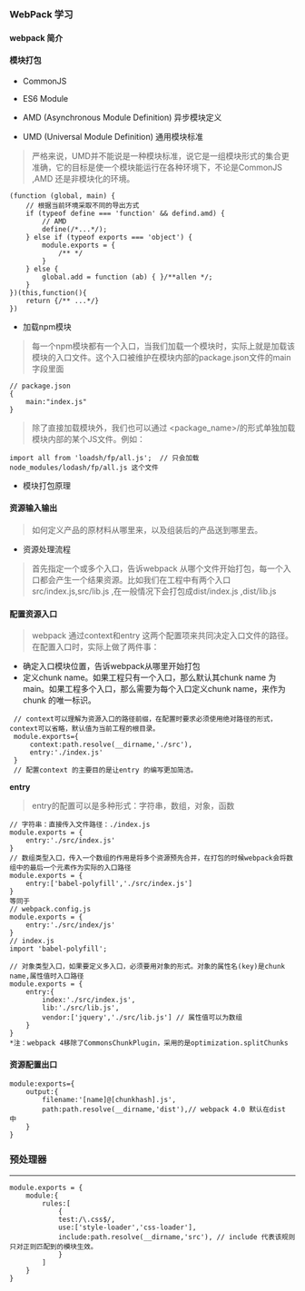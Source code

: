 ### WebPack 学习

#### webpack 简介

#### 模块打包
- CommonJS

- ES6 Module

- AMD (Asynchronous Module Definition) 异步模块定义

- UMD (Universal Module Definition)  通用模块标准
> 严格来说，UMD并不能说是一种模块标准，说它是一组模块形式的集合更准确，它的目标是使一个模块能运行在各种环境下，不论是CommonJS ,AMD 还是非模块化的环境。
```
(function (global, main) {
    // 根据当前环境采取不同的导出方式
    if (typeof define === 'function' && defind.amd) {
        // AMD
        define(/*...*/);
    } else if (typeof exports === 'object') {
        module.exports = {
            /** */
        }
    } else {
        global.add = function (ab) { }/**allen */;
    }
})(this,function(){
    return {/** ...*/}
})
```

- 加载npm模块
> 每一个npm模块都有一个入口，当我们加载一个模块时，实际上就是加载该模块的入口文件。这个入口被维护在模块内部的package.json文件的main字段里面
```
// package.json
{
    main:"index.js"
}
```
> 除了直接加载模块外，我们也可以通过 <package_name>/<path>的形式单独加载模块内部的某个JS文件。例如：
```
import all from 'loadsh/fp/all.js';  // 只会加载 node_modules/lodash/fp/all.js 这个文件
```
- 模块打包原理


#### 资源输入输出
> 如何定义产品的原材料从哪里来，以及组装后的产品送到哪里去。
- 资源处理流程
> 首先指定一个或多个入口，告诉webpack 从哪个文件开始打包，每一个入口都会产生一个结果资源。比如我们在工程中有两个入口src/index.js,src/lib.js ,在一般情况下会打包成dist/index.js ,dist/lib.js

#### 配置资源入口
> webpack 通过context和entry 这两个配置项来共同决定入口文件的路径。在配置入口时，实际上做了两件事：
- 确定入口模块位置，告诉webpack从哪里开始打包
- 定义chunk name。如果工程只有一个入口，那么默认其chunk name 为main。如果工程多个入口，那么需要为每个入口定义chunk name，来作为chunk 的唯一标识。
```
 // context可以理解为资源入口的路径前缀，在配置时要求必须使用绝对路径的形式，context可以省略，默认值为当前工程的根目录。
 module.exports={
     context:path.resolve(__dirname,'./src'),
     entry:'./index.js'
 }
 // 配置context 的主要目的是让entry 的编写更加简洁。
```
**entry**
> entry的配置可以是多种形式：字符串，数组，对象，函数 
```
// 字符串：直接传入文件路径：./index.js
module.exports = {
    entry:'./src/index.js'
}
// 数组类型入口，传入一个数组的作用是将多个资源预先合并，在打包的时候webpack会将数组中的最后一个元素作为实际的入口路径
module.exports = {
    entry:['babel-polyfill','./src/index.js']
}
等同于
// webpack.config.js
module.exports = {
    entry:'./src/index/js'
}
// index.js
import 'babel-polyfill';

// 对象类型入口，如果要定义多入口，必须要用对象的形式。对象的属性名(key)是chunk name,属性值时入口路径
module.exports = {
    entry:{
        index:'./src/index.js',
        lib:'./src/lib.js',
        vendor:['jquery','./src/lib.js'] // 属性值可以为数组
    }
}
*注：webpack 4移除了CommonsChunkPlugin，采用的是optimization.splitChunks

``` 

#### 资源配置出口

```
module:exports={
    output:{
        filename:'[name]@[chunkhash].js',
        path:path.resolve(__dirname,'dist'),// webpack 4.0 默认在dist 中
    }
}
```

### 预处理器
---
```
module.exports = {
    module:{
        rules:[
            {
            test:/\.css$/,
            use:['style-loader','css-loader'],
            include:path.resolve(__dirname,'src'), // include 代表该规则只对正则匹配到的模块生效。
            }
        ]
    }
}
```


